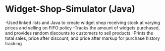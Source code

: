 # Widget-Shop-Simulator (Java)
-Used linked lists and Java to create widget shop receiving stock at varying prices and selling on FIFO policy
-Tracks the amount of widgets purchased, and provides random discounts to customers to sell products
-Prints the total sales, price after discount, and price after markup for purchase history tracking 

